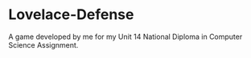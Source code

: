 # Lovelace-Defense
A game developed by me for my Unit 14 National Diploma in Computer Science Assignment.
